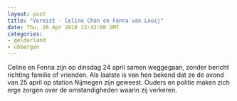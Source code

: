 ```yaml
---
layout: post
title: "Vermist - Celine Chan en Fenna van Looij"
date: Thu, 26 Apr 2018 13:42:00 GMT
categories: 
- gelderland 
- ubbergen 
---
```


Celine en Fenna zijn op dinsdag 24 april samen weggegaan, zonder bericht richting familie of vrienden. Als laatste is van hen bekend dat ze de avond van 25 april op station Nijmegen zijn geweest. Ouders en politie maken zich erge zorgen over de omstandigheden waarin zij verkeren.
